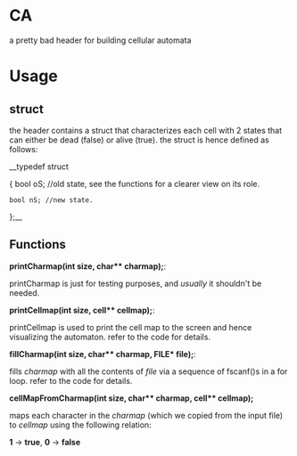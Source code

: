 # CA
a pretty bad header for building cellular automata

# Usage

## struct
the header contains a struct that characterizes each cell with 2 states that can either be 
dead (false) or alive (true). the struct is hence defined as follows:

__typedef struct  

{
	bool oS; //old state, see the functions for a clearer view on its role.  
	
	bool nS; //new state.  
	
};__  

 



## Functions
__printCharmap(int size, char** charmap);__:  

printCharmap is just for testing purposes, and *usually* it shouldn't be needed.  

__printCellmap(int size, cell** cellmap);__:  

printCellmap is used to print the cell map to the screen and hence visualizing the automaton.
refer to the code for details.  

__fillCharmap(int size, char** charmap, FILE* file);__:  

fills _charmap_ with all the contents of _file_ via a sequence of fscanf()s in a for loop. 
refer to the code for details.  

__cellMapFromCharmap(int size, char** charmap, cell** cellmap);__  

maps each character in the _charmap_ (which we copied from the input file) to _cellmap_ using 
the following relation:  



__1__ -> __true__, __0__ -> __false__  


